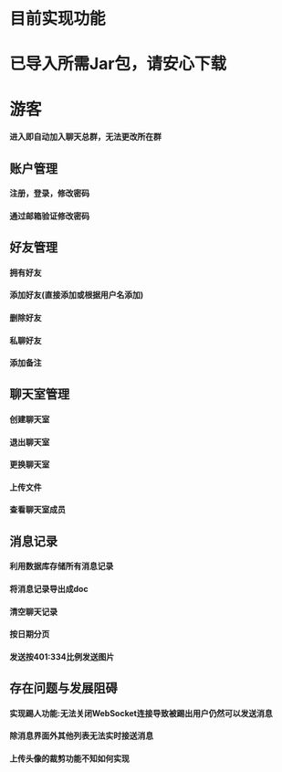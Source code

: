 ﻿# 目前实现功能
# 已导入所需Jar包，请安心下载

# 游客
#### 进入即自动加入聊天总群，无法更改所在群

## 账户管理
#### 注册，登录，修改密码
#### 通过邮箱验证修改密码

## 好友管理
#### 拥有好友
#### 添加好友(直接添加或根据用户名添加)
#### 删除好友
#### 私聊好友
#### 添加备注

## 聊天室管理
#### 创建聊天室
#### 退出聊天室
#### 更换聊天室
#### 上传文件
#### 查看聊天室成员

## 消息记录
#### 利用数据库存储所有消息记录
#### 将消息记录导出成doc
#### 清空聊天记录
#### 按日期分页
#### 发送按401:334比例发送图片

## 存在问题与发展阻碍
#### 实现踢人功能:无法关闭WebSocket连接导致被踢出用户仍然可以发送消息
#### 除消息界面外其他列表无法实时接送消息
#### 上传头像的裁剪功能不知如何实现
